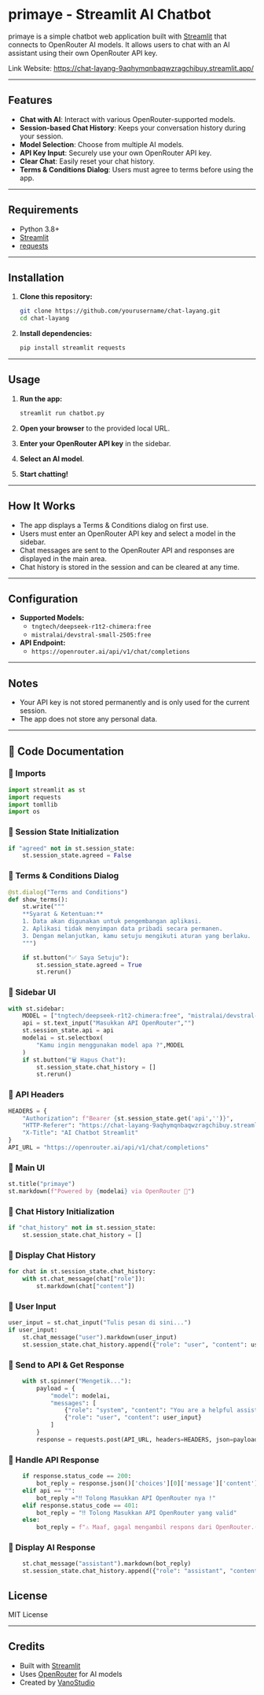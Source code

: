 # primaye - Streamlit AI Chatbot

primaye is a simple chatbot web application built with [Streamlit](https://streamlit.io/) that connects to OpenRouter AI models. It allows users to chat with an AI assistant using their own OpenRouter API key.

Link Website:
https://chat-layang-9aqhymqnbaqwzragchibuy.streamlit.app/

---

## Features

- **Chat with AI**: Interact with various OpenRouter-supported models.
- **Session-based Chat History**: Keeps your conversation history during your session.
- **Model Selection**: Choose from multiple AI models.
- **API Key Input**: Securely use your own OpenRouter API key.
- **Clear Chat**: Easily reset your chat history.
- **Terms & Conditions Dialog**: Users must agree to terms before using the app.

---

## Requirements

- Python 3.8+
- [Streamlit](https://streamlit.io/)
- [requests](https://docs.python-requests.org/)

---

## Installation

1. **Clone this repository:**
    ```sh
    git clone https://github.com/yourusername/chat-layang.git
    cd chat-layang
    ```

2. **Install dependencies:**
    ```sh
    pip install streamlit requests
    ```

---

## Usage

1. **Run the app:**
    ```sh
    streamlit run chatbot.py
    ```

2. **Open your browser** to the provided local URL.

3. **Enter your OpenRouter API key** in the sidebar.

4. **Select an AI model**.

5. **Start chatting!**

---

## How It Works

- The app displays a Terms & Conditions dialog on first use.
- Users must enter an OpenRouter API key and select a model in the sidebar.
- Chat messages are sent to the OpenRouter API and responses are displayed in the main area.
- Chat history is stored in the session and can be cleared at any time.

---

## Configuration

- **Supported Models:**  
  - `tngtech/deepseek-r1t2-chimera:free`
  - `mistralai/devstral-small-2505:free`
- **API Endpoint:**  
  - `https://openrouter.ai/api/v1/chat/completions`

---

## Notes

- Your API key is not stored permanently and is only used for the current session.
- The app does not store any personal data.

---

## 📌 Code Documentation
### 🔹 Imports
```python
import streamlit as st
import requests
import tomllib
import os
```
### 🔹 Session State Initialization
```python
if "agreed" not in st.session_state:
    st.session_state.agreed = False
```
### 🔹 Terms & Conditions Dialog
```python
@st.dialog("Terms and Conditions")
def show_terms():
    st.write("""
    **Syarat & Ketentuan:**
    1. Data akan digunakan untuk pengembangan aplikasi.
    2. Aplikasi tidak menyimpan data pribadi secara permanen.
    3. Dengan melanjutkan, kamu setuju mengikuti aturan yang berlaku.
    """)

    if st.button("✅ Saya Setuju"):
        st.session_state.agreed = True
        st.rerun()
```
### 🔹 Sidebar UI
```python
with st.sidebar:
    MODEL = ["tngtech/deepseek-r1t2-chimera:free", "mistralai/devstral-small-2505:free", ]
    api = st.text_input("Masukkan API OpenRouter","")
    st.session_state.api = api
    modelai = st.selectbox(
        "Kamu ingin menggunakan model apa ?",MODEL
    )
    if st.button("🗑️ Hapus Chat"):
        st.session_state.chat_history = []
        st.rerun()

```
### 🔹 API Headers
```python
HEADERS = {
    "Authorization": f"Bearer {st.session_state.get('api','')}",
    "HTTP-Referer": "https://chat-layang-9aqhymqnbaqwzragchibuy.streamlit.app/",
    "X-Title": "AI Chatbot Streamlit"
}
API_URL = "https://openrouter.ai/api/v1/chat/completions"

```
### 🔹 Main UI
```python
st.title("primaye")
st.markdown(f"Powered by {modelai} via OpenRouter 🤖")

```
### 🔹 Chat History Initialization
```python
if "chat_history" not in st.session_state:
    st.session_state.chat_history = []

```
### 🔹 Display Chat History
```python
for chat in st.session_state.chat_history:
    with st.chat_message(chat["role"]):
        st.markdown(chat["content"])

```
### 🔹 User Input
```python
user_input = st.chat_input("Tulis pesan di sini...")
if user_input:
    st.chat_message("user").markdown(user_input)
    st.session_state.chat_history.append({"role": "user", "content": user_input})

```

### 🔹 Send to API & Get Response
```python
    with st.spinner("Mengetik..."):
        payload = {
            "model": modelai,
            "messages": [
                {"role": "system", "content": "You are a helpful assistant."},
                {"role": "user", "content": user_input}
            ]
        }
        response = requests.post(API_URL, headers=HEADERS, json=payload)

```
### 🔹 Handle API Response
```python
    if response.status_code == 200:
        bot_reply = response.json()['choices'][0]['message']['content']
    elif api == "":
        bot_reply ="‼️ Tolong Masukkan API OpenRouter nya !"
    elif response.status_code == 401:
        bot_reply = "‼️ Tolong Masukkan API OpenRouter yang valid"
    else:
        bot_reply = f"⚠️ Maaf, gagal mengambil respons dari OpenRouter.({response.status_code})"

```
### 🔹 Display AI Response
```python
    st.chat_message("assistant").markdown(bot_reply)
    st.session_state.chat_history.append({"role": "assistant", "content": bot_reply})

```
## License

MIT License

---

## Credits
- Built with [Streamlit](https://streamlit.io/)
- Uses [OpenRouter](https://openrouter.ai/) for AI models
- Created by [VanoStudio](https://github.com/VanoStudio)
